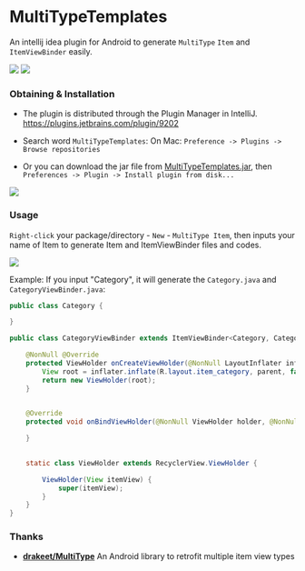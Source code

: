# MultiTypeTemplates
An intellij idea plugin for Android to generate `MultiType` `Item` and `ItemViewBinder` easily.

![](http://ww1.sinaimg.cn/large/86e2ff85gw1f8ylqaegmoj203k03k3yg.jpg) ![](http://ww4.sinaimg.cn/large/86e2ff85gw1f8ylrw6vd9j203k03k747.jpg)

### Obtaining & Installation

- The plugin is distributed through the Plugin Manager in IntelliJ. https://plugins.jetbrains.com/plugin/9202

- Search word `MultiTypeTemplates`: On Mac: `Preference -> Plugins -> Browse repositories`

- Or you can download the jar file from [MultiTypeTemplates.jar](https://github.com/drakeet/MultiTypeTemplates/releases),
then `Preferences -> Plugin -> Install plugin from disk...`

![](http://ww4.sinaimg.cn/large/86e2ff85gw1f935l0kwilj21kw0t3akm.jpg)

### Usage

`Right-click` your package/directory - `New` - `MultiType Item`, then inputs your name of Item to generate Item and ItemViewBinder files and codes.

![](http://ww4.sinaimg.cn/large/86e2ff85gw1f8yj0sejd6j21340ben1s.jpg)

Example: If you input "Category", it will generate the `Category.java` and `CategoryViewBinder.java`:

```java
public class Category {

}
```

```java
public class CategoryViewBinder extends ItemViewBinder<Category, CategoryViewBinder.ViewHolder> {

    @NonNull @Override
    protected ViewHolder onCreateViewHolder(@NonNull LayoutInflater inflater, @NonNull ViewGroup parent) {
        View root = inflater.inflate(R.layout.item_category, parent, false);
        return new ViewHolder(root);
    }
    

    @Override
    protected void onBindViewHolder(@NonNull ViewHolder holder, @NonNull Category category) {

    }

    
    static class ViewHolder extends RecyclerView.ViewHolder {

        ViewHolder(View itemView) {
            super(itemView);
        }
    }
}
```

### Thanks

- **[drakeet/MultiType](https://github.com/drakeet/MultiType)**
 An Android library to retrofit multiple item view types

